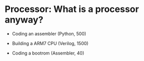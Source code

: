 # Processor: What is a processor anyway?

- Coding an assembler (Python, 500)

- Building a ARM7 CPU (Verilog, 1500)

- Coding a bootrom (Assembler, 40)
